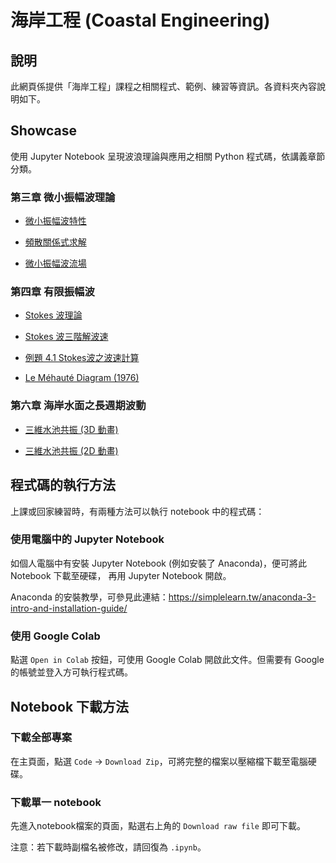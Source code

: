 # 海岸工程 (Coastal Engineering)

## 說明
此網頁係提供「海岸工程」課程之相關程式、範例、練習等資訊。各資料夾內容說明如下。

## Showcase
使用 Jupyter Notebook 呈現波浪理論與應用之相關 Python 程式碼，依講義章節分類。

### 第三章 微小振幅波理論

* [微小振幅波特性](https://github.com/mengyulin/CoastalEngineering/blob/master/Showcase/Chap_3/1_Small_Amp.ipynb)

* [頻散關係式求解](https://github.com/mengyulin/CoastalEngineering/blob/master/Showcase/Chap_3/2_DispersionEq.ipynb)

* [微小振幅波流場](https://github.com/mengyulin/CoastalEngineering/blob/master/Showcase/Chap_3/3_FlowField.ipynb)

### 第四章 有限振幅波

* [Stokes 波理論](https://github.com/mengyulin/CoastalEngineering/blob/master/Showcase/Chap_4/1_StokesWaves.ipynb)

* [Stokes 波三階解波速](https://github.com/mengyulin/CoastalEngineering/blob/master/Showcase/Chap_4/Stokes3rdWaveSpeed_Exe.ipynb)

* [例題 4.1 Stokes波之波速計算](https://github.com/mengyulin/CoastalEngineering/blob/master/Showcase/Chap_4/Chap_4%20Examples.ipynb)

* [Le Méhauté Diagram (1976)](https://github.com/mengyulin/CoastalEngineering/blob/master/Showcase/Chap_4/le-mehaute-diagram/Le_Mehaute_Diagram.ipynb)

### 第六章 海岸水面之長週期波動

* [三維水池共振 (3D 動畫)](https://github.com/mengyulin/CoastalEngineering/blob/master/Showcase/Chap_6/BasinOscillation_Ani3D.ipynb)

* [三維水池共振 (2D 動畫)](https://github.com/mengyulin/CoastalEngineering/blob/master/Showcase/Chap_6/BasinOscillation_Ani2D.ipynb)


## 程式碼的執行方法
上課或回家練習時，有兩種方法可以執行 notebook 中的程式碼：

### 使用電腦中的 Jupyter Notebook
如個人電腦中有安裝 Jupyter Notebook (例如安裝了 Anaconda)，便可將此 Notebook 下載至硬碟，
再用 Jupyter Notebook 開啟。

Anaconda 的安裝教學，可參見此連結：https://simplelearn.tw/anaconda-3-intro-and-installation-guide/

### 使用 Google Colab
點選 `Open in Colab` 按鈕，可使用 Google Colab 開啟此文件。但需要有 Google 的帳號並登入方可執行程式碼。

## Notebook 下載方法

### 下載全部專案
在主頁面，點選 `Code` -> `Download Zip`，可將完整的檔案以壓縮檔下載至電腦硬碟。

### 下載單一 notebook
先進入notebook檔案的頁面，點選右上角的 `Download raw file` 即可下載。

注意：若下載時副檔名被修改，請回復為 `.ipynb`。